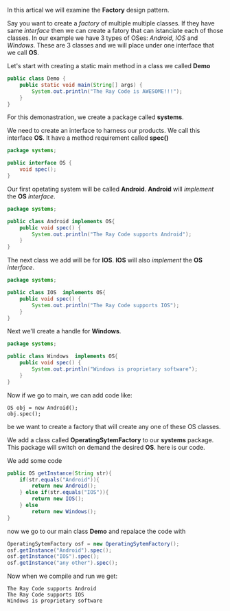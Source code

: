 In this artical we will examine the **Factory** design pattern.

Say you want to create a *factory* of multiple multiple classes. If they have same *interface* then we can create a fatory
that can istanciate each of those classes. In our example we have 3 types of OSes: *Android*, *IOS* and *Windows*.
These are 3 classes and we will place under one interface that we call **OS**.

Let's start with creating a static main method in a class we called **Demo**
```java
public class Demo {
    public static void main(String[] args) {
        System.out.println("The Ray Code is AWESOME!!!");
    }
}
```
For this demonastration, we create a package called **systems**.

We need to create an interface to harness our products. We call this interface **OS**. It have a method requirement called **spec()**
```java
package systems;

public interface OS {
    void spec();
}
```

Our first opetating system will be called **Android**. **Android** will *implement* the **OS** *interface*.

```java
package systems;

public class Android implements OS{
    public void spec() {
        System.out.println("The Ray Code supports Android");
    }
}
```

The next class we add will be for **IOS**. **IOS** will also *implement* the **OS** *interface*.

```java
package systems;

public class IOS  implements OS{
    public void spec() {
        System.out.println("The Ray Code supports IOS");
    }
}
```

Next we'll create a handle for **Windows**.
```java
package systems;

public class Windows  implements OS{
    public void spec() {
        System.out.println("Windows is proprietary software");
    }
}
```
Now if we go to main, we can add code like:
```
OS obj = new Android();
obj.spec();
```

be we want to create a factory that will create any one of these OS classes.

We add a class called **OperatingSytemFactory** to our **systems** package. This package will switch on demand the desired **OS**.
here is our code.

We add some code
```java
public OS getInstance(String str){
    if(str.equals("Android")){
        return new Android();
    } else if(str.equals("IOS")){
        return new IOS();
    } else
        return new Windows();
}
```
now we go to our main class **Demo** and repalace the code with
```java
OperatingSytemFactory osf = new OperatingSytemFactory();
osf.getInstance("Android").spec();
osf.getInstance("IOS").spec();
osf.getInstance("any other").spec();
```

Now when we compile and run we get:

```run
The Ray Code supports Android
The Ray Code supports IOS
Windows is proprietary software
```
